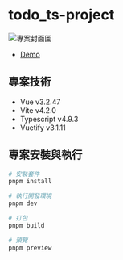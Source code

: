 # todo_ts-project

![專案封面圖](https://i.imgur.com/KoFsUz3.png)

- [Demo](https://mandy0315.github.io/2023-todo-project/)

## 專案技術

- Vue v3.2.47
- Vite v4.2.0
- Typescript v4.9.3
- Vuetify v3.1.11

## 專案安裝與執行

```bash
# 安裝套件
pnpm install

# 執行開發環境
pnpm dev

# 打包
pnpm build

# 預覽
pnpm preview
```
